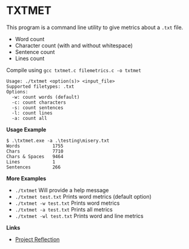 # TXTMET
This program is a command line utility to give metrics about a `.txt` file.
- Word count
- Character count (with and without whitespace)
- Sentence count
- Lines count

Compile using `gcc txtmet.c filemetrics.c -o txtmet`

```
Usage: ./txtmet <option(s)> <input_file>
Supported filetypes: .txt
Options:
  -w: count words (default)
  -c: count characters
  -s: count sentences
  -l: count lines
  -a: count all
```
**Usage Example**
```
$ .\txtmet.exe -a .\testing\misery.txt
Words            1755
Chars            7710
Chars & Spaces   9464
Lines            1
Sentences        266
```

**More Examples**
- `./txtmet`               Will provide a help message
- `./txtmet test.txt`      Prints word metrics (default option)
- `./txtmet -w test.txt`   Prints word metrics 
- `./txtmet -a test.txt`   Prints all metrics
- `./txtmet -wl test.txt`  Prints word and line metrics

**Links**
- [Project Reflection](https://www.hunter-baker.com/pages/projects/txtmet.html)
